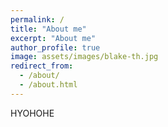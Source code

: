 ```yaml
---
permalink: /
title: "About me"
excerpt: "About me"
author_profile: true
image: assets/images/blake-th.jpg
redirect_from: 
  - /about/
  - /about.html
---
```


HYOHOHE
